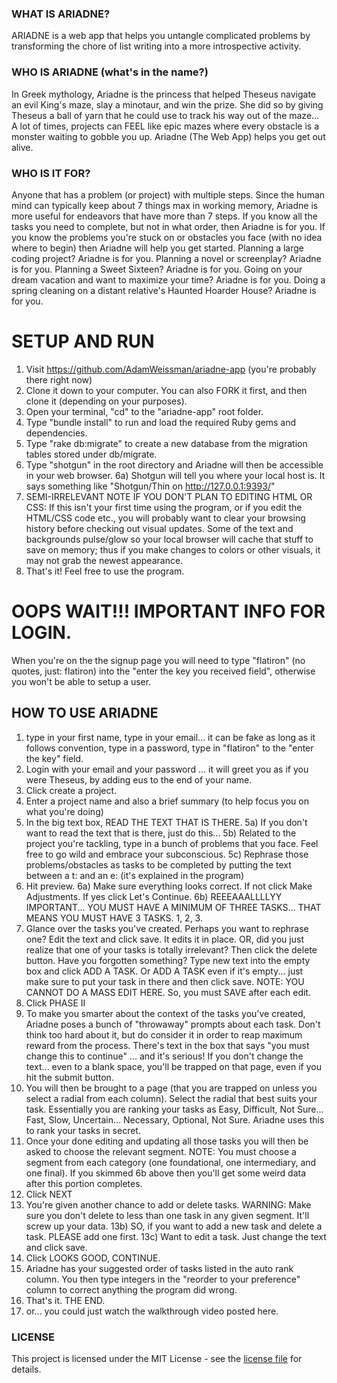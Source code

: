 ### WHAT IS ARIADNE?
ARIADNE is a web app that helps you untangle complicated problems by transforming the chore of list writing into a more introspective activity.

### WHO IS ARIADNE (what's in the name?)
In Greek mythology, Ariadne is the princess that helped Theseus navigate an evil King's maze, slay a minotaur, and win the prize.  She did so by giving Theseus a ball of yarn that he could use to track his way out of the maze...  A lot of times, projects can FEEL like epic mazes where every obstacle is a monster waiting to gobble you up.  Ariadne (The Web App) helps you get out alive.

### WHO IS IT FOR?
Anyone that has a problem (or project) with multiple steps.  Since the human mind can typically keep about 7 things max in working memory, Ariadne is more useful for endeavors that have more than 7 steps.   If you know all the tasks you need to complete, but not in what order, then Ariadne is for you.  If you know the problems you're stuck on or obstacles you face (with no idea where to begin) then Ariadne will help you get started.  Planning a large coding project?  Ariadne is for you.  Planning a novel or screenplay?  Ariadne is for you.  Planning a Sweet Sixteen?  Ariadne is for you.  Going on your dream vacation and want to maximize your time?  Ariadne is for you.  Doing a spring cleaning on a distant relative's Haunted Hoarder House?  Ariadne is for you.   

# SETUP AND RUN
1) Visit https://github.com/AdamWeissman/ariadne-app (you're probably there right now)
2) Clone it down to your computer.  You can also FORK it first, and then clone it (depending on your purposes).
3) Open your terminal, "cd" to the "ariadne-app" root folder.
4) Type "bundle install" to run and load the required Ruby gems and dependencies.
5) Type "rake db:migrate" to create a new database from the migration tables stored under db/migrate.
6) Type "shotgun" in the root directory and Ariadne will then be accessible in your web browser.
6a) Shotgun will tell you where your local host is.  It says something like "Shotgun/Thin on http://127.0.0.1:9393/"
7) SEMI-IRRELEVANT NOTE IF YOU DON'T PLAN TO EDITING HTML OR CSS: If this isn't your first time using the program, or if you edit the HTML/CSS code etc., you will probably want to clear your browsing history before checking out visual updates.  Some of the text and backgrounds pulse/glow so your local browser will cache that stuff to save on memory; thus if you make changes to colors or other visuals, it may not grab the newest appearance.
8) That's it!  Feel free to use the program.

# OOPS WAIT!!! IMPORTANT INFO FOR LOGIN.
When you're on the the signup page you will need to type "flatiron" (no quotes, just: flatiron) into the "enter the key you received field", otherwise you won't be able to setup a user.

## HOW TO USE ARIADNE
1) type in your first name, type in your email... it can be fake as long as it follows convention, type in a password, type in "flatiron" to the "enter the key" field.
2) Login with your email and your password
... it will greet you as if you were Theseus, by adding eus to the end of your name.
3) Click create a project.
4) Enter a project name and also a brief summary (to help focus you on what you're doing)
5) In the big text box, READ THE TEXT THAT IS THERE.
5a) If you don't want to read the text that is there, just do this...
5b) Related to the project you're tackling, type in a bunch of problems that you face.  Feel free to go wild and embrace your subconscious.
5c) Rephrase those problems/obstacles as tasks to be completed by putting the text between a t: and an e: (it's explained in the program)
6) Hit preview.
6a) Make sure everything looks correct.  If not click Make Adjustments.  If yes click Let's Continue.
6b) REEEAAALLLLYY IMPORTANT... YOU MUST HAVE A MINIMUM OF THREE TASKS... THAT MEANS YOU MUST HAVE 3 TASKS. 1, 2, 3.
7) Glance over the tasks you've created.  Perhaps you want to rephrase one?  Edit the text and click save.  It edits it in place.  OR, did you just realize that one of your tasks is totally irrelevant? Then click the delete button.  Have you forgotten something?  Type new text into the empty box and click ADD A TASK.  Or ADD A TASK even if it's empty... just make sure to put your task in there and then click save.  NOTE: YOU CANNOT DO A MASS EDIT HERE.  So, you must SAVE after each edit.
8) Click PHASE II
9) To make you smarter about the context of the tasks you've created, Ariadne poses a bunch of "throwaway" prompts about each task.  Don't think too hard about it, but do consider it in order to reap maximum reward from the process.  There's text in the box that says "you must change this to continue" ... and it's serious!  If you don't change the text... even to a blank space, you'll be trapped on that page, even if you hit the submit button.
10) You will then be brought to a page (that you are trapped on unless you select a radial from each column).  Select the radial that best suits your task.  Essentially you are ranking your tasks as Easy, Difficult, Not Sure... Fast, Slow, Uncertain... Necessary, Optional, Not Sure.  Ariadne uses this to rank your tasks in secret.
11) Once your done editing and updating all those tasks you will then be asked to choose the relevant segment.  NOTE: You must choose a segment from each category (one foundational, one intermediary, and one final).  If you skimmed 6b above then you'll get some weird data after this portion completes.
12) Click NEXT
13) You're given another chance to add or delete tasks.  WARNING: Make sure you don't delete to less than one task in any given segment.  It'll screw up your data.
13b) SO, if you want to add a new task and delete a task.  PLEASE add one first.
13c) Want to edit a task.  Just change the text and click save.
14) Click LOOKS GOOD, CONTINUE.
15) Ariadne has your suggested order of tasks listed in the auto rank column.  You then type integers in the "reorder to your preference" column to correct anything the program did wrong.
16) That's it.  THE END.
17) or... you could just watch the walkthrough video posted here.

### LICENSE
This project is licensed under the MIT License - see the <a href="https://github.com/AdamWeissman/ariadne-app/blob/master/LICENSE.md">license file</a> for details.
